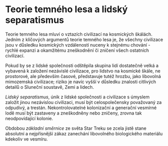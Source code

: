 # Teorie temného lesa a lidský separatismus

Teorie temného lesa mluví o vztazích civilizací na kosmických škálách. Jedním z klíčových argumentů teorie temného lesa je, že všechny civilizace jsou v důsledku kosmických vzdáleností nuceny k stejnému chování - rychlé expanzi a okamžitému zneškodnění či zničení všech ostatních civilizací.

Pokud by se z lidské společnosti odštěpila skupina lidí dostatečně velká a vybavená k založení nezávislé civilizace, pro lidstvo na kosmické škále, ne prostorové, ale především časové, představuje tutéž hrozbu, jako libovolná mimozemská civilizace; riziko je navíc vyšší v důsledku znalosti citlivých detailů o Sluneční soustavě, Zemi a lidech.

*Lidský separatismus*, únik z lidské společnosti a civilizace s úmyslem založit jinou nezávislou civilizaci, musí být celospolečensky považovaný za odpudivý, a trestán. Nekontrolovatelné kolonizační a generační vesmírné lodě musí být zastaveny a zneškodněny nebo zničeny, zrovna tak neodpovídající kolonie.

Obdobou *základní směrnice* ze světa Star Treku se zcela jistě stane absolutní a nejpřísnější zákaz zanechání libovolného biologického materiálu kdekoliv ve vesmíru.
